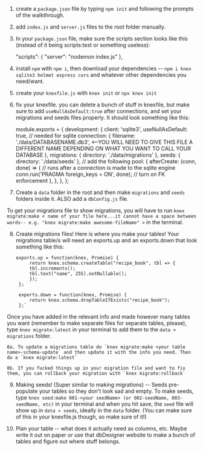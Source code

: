 1. create a `package.json` file by typing `npm init` and following the prompts of the walkthrough.

2. add `index.js` and `server.js` files to the root folder manually.

3. In your `package.json` file, make sure the scripts section looks like this (instead of it being scripts:test or something useless):

    "scripts": {
        "server": "nodemon index.js"
    },

4. install `npm` with `npm i`, then download your dependencies -- `npm i knex sqlite3 helmet express cors` and whatever other dependencies you need/want. 

5. create your `knexfile.js` with `knex init` or `npx knex init`

6. fix your knexfile. you can delete a bunch of stuff in knexfile, but make sure to add `useNullAsDefault:true` after connections, and set your migrations and seeds files properly. It should look something like this:

    module.exports = {
        development: {
            client: 'sqlite3',
            useNullAsDefault: true, // needed for sqlite
            connection: {
            filename: './data/DATABASENAME.db3', <--YOU WILL NEED TO GIVE THIS FILE A DIFFERENT NAME DEPENDING ON WHAT YOU WANT TO CALL YOUR DATABASE
            },
            migrations: {
            directory: './data/migrations'
            },
            seeds: {
            directory: './data/seeds'
            },
            // add the following
            pool: {
            afterCreate: (conn, done) => {
                // runs after a connection is made to the sqlite engine
                conn.run('PRAGMA foreign_keys = ON', done); // turn on FK enforcement
                },
            },
            }, 
            };

7. Create a `data` folder in the root and then make `migrations` and `seeds` folders inside it. ALSO add a `dbConfig.js` file.

To get your migrations file to show migrations, you will have to run `knex migrate:make < name of your file here...it cannot have a space between words-- e.g. "knex migrate:make awesome-fileName" >` in the terminal.

8. Create migrations files!
Here is where you make your tables! Your migrations table/s will need an exports.up and an exports.down that look something like this:

       exports.up = function(knex, Promise) {
            return knex.schema.createTable("recipe_book", tbl => {
            tbl.increments();
            tbl.text("name", 255).notNullable();
            });
        };

        exports.down = function(knex, Promise) {
            return knex.schema.dropTableIfExists("recipe_book");
        };`

Once you have added in the relevant info and made however many tables you want (remember to make separate files for separate tables, please), type `knex migrate:latest` in your terminal to add them to the `data > migrations` folder.

    8a. To update a migrations table do `knex migrate:make <your table name>-schema-update` and then update it with the info you need. Then do a `knex migrate:latest`
    
    8b. If you fucked things up in your migration file and want to fix them, you can rollback your migration with `knex migrate:rollback`

9. Making seeds! (Super similar to making migrations) -- Seeds pre-populate your tables so they don't look sad and empty. To make seeds, type `knex seed:make 001-<your seedName> (or 002-seedName, 003-seedName, etc)` in your terminal and when you hit save, the `seed` file will show up in `data > seeds`, ideally in the `data` folder. (You can make sure of this in your knexfile.js though, so make sure of it!)

10. Plan your table -- what does it actually need as columns, etc. Maybe write it out on paper or use that dbDesigner website to make a bunch of tables and figure out where stuff belongs.
